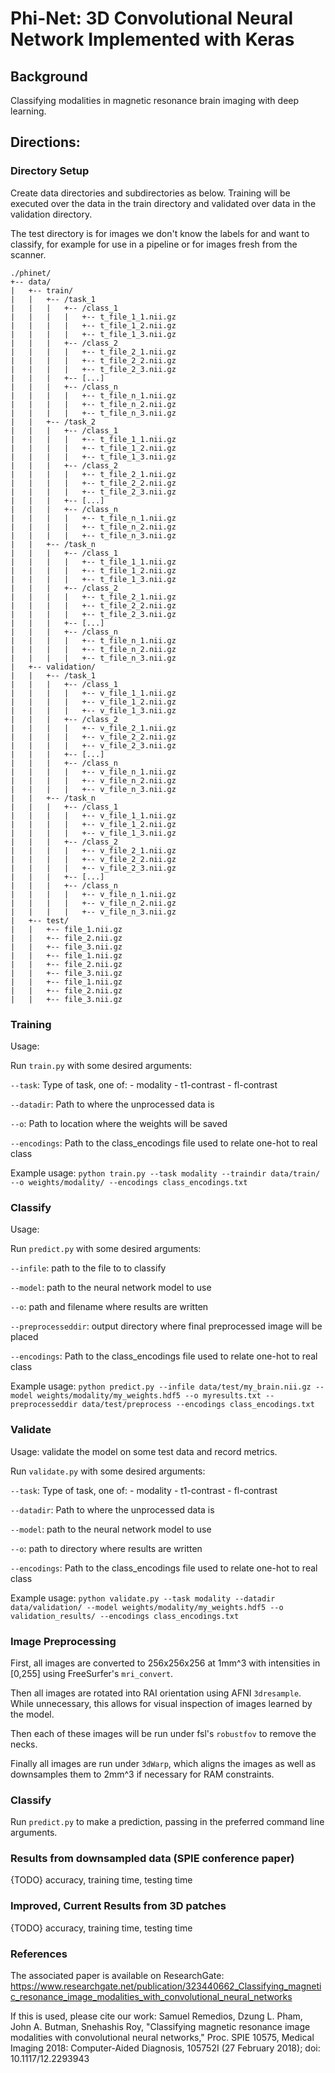 # Phi-Net: 3D Convolutional Neural Network Implemented with Keras
## Background
Classifying modalities in magnetic resonance brain imaging with deep learning.

## Directions:
### Directory Setup
Create data directories and subdirectories as below. Training will be 
executed over the data in the train directory and validated over data in 
the validation directory.

The test directory is for images we don't know the labels for and want to
classify, for example for use in a pipeline or for images fresh from the
scanner.

```
./phinet/
+-- data/
|   +-- train/
|   |   +-- /task_1
|   |   |   +-- /class_1
|   |   |   |   +-- t_file_1_1.nii.gz
|   |   |   |   +-- t_file_1_2.nii.gz
|   |   |   |   +-- t_file_1_3.nii.gz
|   |   |   +-- /class_2
|   |   |   |   +-- t_file_2_1.nii.gz
|   |   |   |   +-- t_file_2_2.nii.gz
|   |   |   |   +-- t_file_2_3.nii.gz
|   |   |   +-- [...]
|   |   |   +-- /class_n
|   |   |   |   +-- t_file_n_1.nii.gz
|   |   |   |   +-- t_file_n_2.nii.gz
|   |   |   |   +-- t_file_n_3.nii.gz
|   |   +-- /task_2
|   |   |   +-- /class_1
|   |   |   |   +-- t_file_1_1.nii.gz
|   |   |   |   +-- t_file_1_2.nii.gz
|   |   |   |   +-- t_file_1_3.nii.gz
|   |   |   +-- /class_2
|   |   |   |   +-- t_file_2_1.nii.gz
|   |   |   |   +-- t_file_2_2.nii.gz
|   |   |   |   +-- t_file_2_3.nii.gz
|   |   |   +-- [...]
|   |   |   +-- /class_n
|   |   |   |   +-- t_file_n_1.nii.gz
|   |   |   |   +-- t_file_n_2.nii.gz
|   |   |   |   +-- t_file_n_3.nii.gz
|   |   +-- /task_n
|   |   |   +-- /class_1
|   |   |   |   +-- t_file_1_1.nii.gz
|   |   |   |   +-- t_file_1_2.nii.gz
|   |   |   |   +-- t_file_1_3.nii.gz
|   |   |   +-- /class_2
|   |   |   |   +-- t_file_2_1.nii.gz
|   |   |   |   +-- t_file_2_2.nii.gz
|   |   |   |   +-- t_file_2_3.nii.gz
|   |   |   +-- [...]
|   |   |   +-- /class_n
|   |   |   |   +-- t_file_n_1.nii.gz
|   |   |   |   +-- t_file_n_2.nii.gz
|   |   |   |   +-- t_file_n_3.nii.gz
|   +-- validation/
|   |   +-- /task_1
|   |   |   +-- /class_1
|   |   |   |   +-- v_file_1_1.nii.gz
|   |   |   |   +-- v_file_1_2.nii.gz
|   |   |   |   +-- v_file_1_3.nii.gz
|   |   |   +-- /class_2
|   |   |   |   +-- v_file_2_1.nii.gz
|   |   |   |   +-- v_file_2_2.nii.gz
|   |   |   |   +-- v_file_2_3.nii.gz
|   |   |   +-- [...]
|   |   |   +-- /class_n
|   |   |   |   +-- v_file_n_1.nii.gz
|   |   |   |   +-- v_file_n_2.nii.gz
|   |   |   |   +-- v_file_n_3.nii.gz
|   |   +-- /task_n
|   |   |   +-- /class_1
|   |   |   |   +-- v_file_1_1.nii.gz
|   |   |   |   +-- v_file_1_2.nii.gz
|   |   |   |   +-- v_file_1_3.nii.gz
|   |   |   +-- /class_2
|   |   |   |   +-- v_file_2_1.nii.gz
|   |   |   |   +-- v_file_2_2.nii.gz
|   |   |   |   +-- v_file_2_3.nii.gz
|   |   |   +-- [...]
|   |   |   +-- /class_n
|   |   |   |   +-- v_file_n_1.nii.gz
|   |   |   |   +-- v_file_n_2.nii.gz
|   |   |   |   +-- v_file_n_3.nii.gz
|   +-- test/
|   |   +-- file_1.nii.gz
|   |   +-- file_2.nii.gz
|   |   +-- file_3.nii.gz
|   |   +-- file_1.nii.gz
|   |   +-- file_2.nii.gz
|   |   +-- file_3.nii.gz
|   |   +-- file_1.nii.gz
|   |   +-- file_2.nii.gz
|   |   +-- file_3.nii.gz
```
### Training
Usage:

Run `train.py` with some desired arguments: 

`--task`: Type of task, one of:
            - modality
            - t1-contrast
            - fl-contrast

`--datadir`: Path to where the unprocessed data is

`--o`: Path to location where the weights will be saved

`--encodings`: Path to the class_encodings file used to relate one-hot to real class

Example usage:
`python train.py --task modality --traindir data/train/ --o weights/modality/ --encodings class_encodings.txt`

### Classify
Usage:

Run `predict.py` with some desired arguments:

`--infile`: path to the file to to classify

`--model`: path to the neural network model to use

`--o`: path and filename where results are written

`--preprocesseddir`: output directory where final preprocessed image will be placed

`--encodings`: Path to the class_encodings file used to relate one-hot to real class

Example usage:
`python predict.py --infile data/test/my_brain.nii.gz --model weights/modality/my_weights.hdf5 --o myresults.txt --preprocesseddir data/test/preprocess --encodings class_encodings.txt`

### Validate
Usage: validate the model on some test data and record metrics.

Run `validate.py` with some desired arguments:

`--task`: Type of task, one of:
            - modality
            - t1-contrast
            - fl-contrast

`--datadir`: Path to where the unprocessed data is

`--model`: path to the neural network model to use

`--o`: path to directory where results are written

`--encodings`: Path to the class_encodings file used to relate one-hot to real class

Example usage:
`python validate.py --task modality --datadir data/validation/ --model weights/modality/my_weights.hdf5 --o validation_results/ --encodings class_encodings.txt`

### Image Preprocessing
First, all images are converted to 256x256x256 at 1mm^3 with intensities in [0,255]
using FreeSurfer's `mri_convert`.

Then all images are rotated into RAI orientation using AFNI `3dresample`.  While unnecessary,
this allows for visual inspection of images learned by the model.

Then each of these images will be run under fsl's `robustfov` to remove the necks.

Finally all images are run under `3dWarp`, which aligns the images as well as downsamples them
to 2mm^3 if necessary for RAM constraints.


### Classify
Run `predict.py` to make a prediction, passing in the preferred command line arguments.


### Results from downsampled data (SPIE conference paper)
{TODO}
accuracy, training time, testing time

### Improved, Current Results from 3D patches
{TODO}
accuracy, training time, testing time

### References
The associated paper is available on ResearchGate: https://www.researchgate.net/publication/323440662_Classifying_magnetic_resonance_image_modalities_with_convolutional_neural_networks

If this is used, please cite our work:
Samuel Remedios, Dzung L. Pham, John A. Butman, Snehashis Roy, "Classifying magnetic resonance image modalities with convolutional neural networks," Proc. SPIE 10575, Medical Imaging 2018: Computer-Aided Diagnosis, 105752I (27 February 2018); doi: 10.1117/12.2293943
